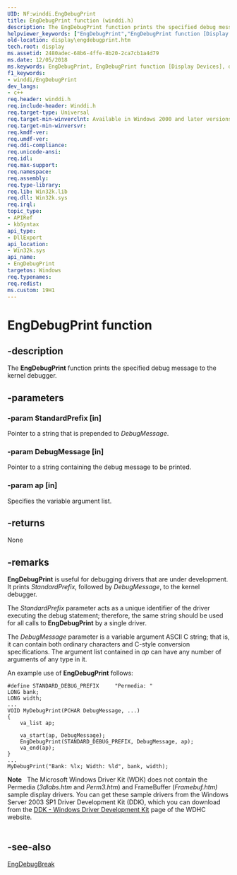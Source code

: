 ```yaml
---
UID: NF:winddi.EngDebugPrint
title: EngDebugPrint function (winddi.h)
description: The EngDebugPrint function prints the specified debug message to the kernel debugger.
helpviewer_keywords: ["EngDebugPrint","EngDebugPrint function [Display Devices]","display.engdebugprint","gdifncs_e3529861-721f-41f3-aedc-12ef88353b24.xml","winddi/EngDebugPrint"]
old-location: display\engdebugprint.htm
tech.root: display
ms.assetid: 2480adec-68b6-4ffe-8b20-2ca7cb1a4d79
ms.date: 12/05/2018
ms.keywords: EngDebugPrint, EngDebugPrint function [Display Devices], display.engdebugprint, gdifncs_e3529861-721f-41f3-aedc-12ef88353b24.xml, winddi/EngDebugPrint
f1_keywords:
- winddi/EngDebugPrint
dev_langs:
- c++
req.header: winddi.h
req.include-header: Winddi.h
req.target-type: Universal
req.target-min-winverclnt: Available in Windows 2000 and later versions of the Windows operating systems.
req.target-min-winversvr: 
req.kmdf-ver: 
req.umdf-ver: 
req.ddi-compliance: 
req.unicode-ansi: 
req.idl: 
req.max-support: 
req.namespace: 
req.assembly: 
req.type-library: 
req.lib: Win32k.lib
req.dll: Win32k.sys
req.irql: 
topic_type:
- APIRef
- kbSyntax
api_type:
- DllExport
api_location:
- Win32k.sys
api_name:
- EngDebugPrint
targetos: Windows
req.typenames: 
req.redist: 
ms.custom: 19H1
---
```


# EngDebugPrint function


## -description


The <b>EngDebugPrint</b> function prints the specified debug message to the kernel debugger.


## -parameters




### -param StandardPrefix [in]

Pointer to a string that is prepended to <i>DebugMessage</i>.


### -param DebugMessage [in]

Pointer to a string containing the debug message to be printed.


### -param ap [in]

Specifies the variable argument list.


## -returns



None




## -remarks



<b>EngDebugPrint</b> is useful for debugging drivers that are under development. It prints <i>StandardPrefix</i>, followed by <i>DebugMessage</i>, to the kernel debugger.

The <i>StandardPrefix</i> parameter acts as a unique identifier of the driver executing the debug statement; therefore, the same string should be used for all calls to <b>EngDebugPrint</b> by a single driver.

The <i>DebugMessage</i> parameter is a variable argument ASCII C string; that is, it can contain both ordinary characters and C-style conversion specifications. The argument list contained in <i>ap</i> can have any number of arguments of any type in it.

An example use of <b>EngDebugPrint</b> follows:


```
#define STANDARD_DEBUG_PREFIX     "Permedia: "
LONG bank;
LONG width;
...
VOID MyDebugPrint(PCHAR DebugMessage, ...)
{
    va_list ap;

    va_start(ap, DebugMessage);
    EngDebugPrint(STANDARD_DEBUG_PREFIX, DebugMessage, ap);
    va_end(ap);
}
...
MyDebugPrint("Bank: %lx; Width: %ld", bank, width);
```


<div class="alert"><b>Note</b>    The Microsoft Windows Driver Kit (WDK) does not contain the Permedia (<i>3dlabs.htm</i> and <i>Perm3.htm</i>) and FrameBuffer (<i>Framebuf.htm) </i>sample display drivers. You can get these sample drivers from the Windows Server 2003 SP1 Driver Development Kit (DDK), which you can download from the <a href="https://docs.microsoft.com/windows-hardware/drivers/devtest/">DDK - Windows Driver Development Kit</a> page of the WDHC website.</div>
<div> </div>



## -see-also




<a href="https://docs.microsoft.com/windows/desktop/api/winddi/nf-winddi-engdebugbreak">EngDebugBreak</a>
 

 

